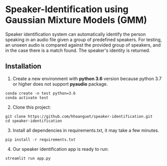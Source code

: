 # Speaker-Identification using Gaussian Mixture Models (GMM)

Speaker identification system can automatically identify the person speaking in an audio file given a group of predefined speakers. For testing, an unseen audio is compared against the provided group of speakers, and in the case there is a match found. The speaker's identity is returned.
## Installation
1. Create a new environment with **python 3.6** version because python 3.7 or higher does not support **pyaudio** package.
``` 
conda create -n test python=3.6
conda activate test 
```

2. Clone this project:

```
git clone https://github.com/hhoanguet/speaker-identification.git
cd speaker-identification
```

3. Install all dependencies in requirements.txt, it may take a few minutes.

`pip install -r requirements.txt`

4. Our speaker identification app is ready to run:

`streamlit run app.py`


